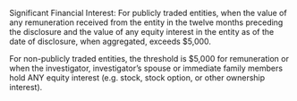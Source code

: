Significant Financial Interest: For publicly traded entities, when the value of any remuneration received from the entity in the twelve months preceding the disclosure and the value of any equity interest in the entity as of the date of disclosure, when aggregated, exceeds $5,000.  

For non-publicly traded entities, the threshold is $5,000 for remuneration or when the investigator, investigator’s spouse or immediate family members hold ANY equity interest (e.g. stock, stock option, or other ownership interest).
